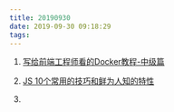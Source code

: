 ```yaml
---
title: 20190930
date: 2019-09-30 09:18:29
tags:
---
```


1. [写给前端工程师看的Docker教程-中级篇](https://juejin.im/post/5d90cdeef265da5b555f547b)

2. [JS 10个常用的技巧和鲜为人知的特性](https://juejin.im/post/5d914537f265da5bba416cae)

3. []()
